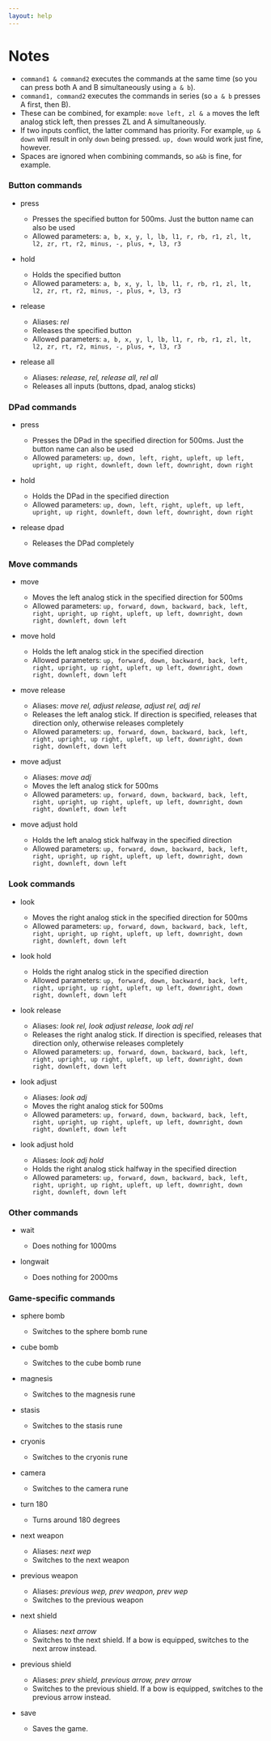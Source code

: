 ```yaml
---
layout: help
---
```


# Notes
* `command1 & command2` executes the commands at the same time (so you can press both A and B simultaneously using `a & b`).
* `command1, command2` executes the commands in series (so `a & b` presses A first, then B).
* These can be combined, for example: `move left, zl & a` moves the left analog stick left, then presses ZL and A simultaneously.
* If two inputs conflict, the latter command has priority. For example, `up & down` will result in only `down` being pressed. `up, down` would work just fine, however.
* Spaces are ignored when combining commands, so `a&b` is fine, for example.

### Button commands
* press <parameter>
    * Presses the specified button for 500ms. Just the button name can also be used
    * Allowed parameters: `a, b, x, y, l, lb, l1, r, rb, r1, zl, lt, l2, zr, rt, r2, minus, -, plus, +, l3, r3`

* hold <parameter>
    * Holds the specified button
    * Allowed parameters: `a, b, x, y, l, lb, l1, r, rb, r1, zl, lt, l2, zr, rt, r2, minus, -, plus, +, l3, r3`

* release <parameter>
    * Aliases: *rel*
    * Releases the specified button
    * Allowed parameters: `a, b, x, y, l, lb, l1, r, rb, r1, zl, lt, l2, zr, rt, r2, minus, -, plus, +, l3, r3`

* release all
    * Aliases: *release, rel, release all, rel all*
    * Releases all inputs (buttons, dpad, analog sticks)

### DPad commands
* press <parameter>
    * Presses the DPad in the specified direction for 500ms. Just the button name can also be used
    * Allowed parameters: `up, down, left, right, upleft, up left, upright, up right, downleft, down left, downright, down right`

* hold <parameter>
    * Holds the DPad in the specified direction
    * Allowed parameters: `up, down, left, right, upleft, up left, upright, up right, downleft, down left, downright, down right`

* release dpad
    * Releases the DPad completely

### Move commands
* move <parameter>
    * Moves the left analog stick in the specified direction for 500ms
    * Allowed parameters: `up, forward, down, backward, back, left, right, upright, up right, upleft, up left, downright, down right, downleft, down left`

* move hold <parameter>
    * Holds the left analog stick in the specified direction
    * Allowed parameters: `up, forward, down, backward, back, left, right, upright, up right, upleft, up left, downright, down right, downleft, down left`

* move release <parameter>
    * Aliases: *move rel, adjust release, adjust rel, adj rel*
    * Releases the left analog stick. If direction is specified, releases that direction only, otherwise releases completely
    * Allowed parameters: `up, forward, down, backward, back, left, right, upright, up right, upleft, up left, downright, down right, downleft, down left`

* move adjust <parameter>
    * Aliases: *move adj*
    * Moves the left analog stick for 500ms
    * Allowed parameters: `up, forward, down, backward, back, left, right, upright, up right, upleft, up left, downright, down right, downleft, down left`

* move adjust hold <parameter>
    * Holds the left analog stick halfway in the specified direction
    * Allowed parameters: `up, forward, down, backward, back, left, right, upright, up right, upleft, up left, downright, down right, downleft, down left`

### Look commands
* look <parameter>
    * Moves the right analog stick in the specified direction for 500ms
    * Allowed parameters: `up, forward, down, backward, back, left, right, upright, up right, upleft, up left, downright, down right, downleft, down left`

* look hold <parameter>
    * Holds the right analog stick in the specified direction
    * Allowed parameters: `up, forward, down, backward, back, left, right, upright, up right, upleft, up left, downright, down right, downleft, down left`

* look release <parameter>
    * Aliases: *look rel, look adjust release, look adj rel*
    * Releases the right analog stick. If direction is specified, releases that direction only, otherwise releases completely
    * Allowed parameters: `up, forward, down, backward, back, left, right, upright, up right, upleft, up left, downright, down right, downleft, down left`

* look adjust <parameter>
    * Aliases: *look adj*
    * Moves the right analog stick for 500ms
    * Allowed parameters: `up, forward, down, backward, back, left, right, upright, up right, upleft, up left, downright, down right, downleft, down left`

* look adjust hold <parameter>
    * Aliases: *look adj hold*
    * Holds the right analog stick halfway in the specified direction
    * Allowed parameters: `up, forward, down, backward, back, left, right, upright, up right, upleft, up left, downright, down right, downleft, down left`

### Other commands
* wait
    * Does nothing for 1000ms

* longwait
    * Does nothing for 2000ms

### Game-specific commands
* sphere bomb
    * Switches to the sphere bomb rune

* cube bomb
    * Switches to the cube bomb rune

* magnesis
    * Switches to the magnesis rune

* stasis
    * Switches to the stasis rune

* cryonis
    * Switches to the cryonis rune

* camera
    * Switches to the camera rune

* turn 180
    * Turns around 180 degrees

* next weapon
    * Aliases: *next wep*
    * Switches to the next weapon

* previous weapon
    * Aliases: *previous wep, prev weapon, prev wep*
    * Switches to the previous weapon

* next shield
    * Aliases: *next arrow*
    * Switches to the next shield. If a bow is equipped, switches to the next arrow instead.

* previous shield
    * Aliases: *prev shield, previous arrow, prev arrow*
    * Switches to the previous shield. If a bow is equipped, switches to the previous arrow instead.

* save
    * Saves the game.

